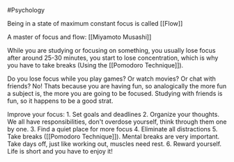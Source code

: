 #Psychology 

Being in a state of maximum constant focus is called [[Flow]]

A master of focus and flow: [[Miyamoto Musashi]]

While you are studying or focusing on something, you usually lose focus after around 25-30 minutes, you start to lose concentration, which is why you have to take breaks (Using the [[Pomodoro Technique]]).

Do you lose focus while you play games? Or watch movies? Or chat with friends? No! Thats because you are having fun, so analogically the more fun a subject is, the more you are going to be focused. Studying with friends is fun, so it happens to be a good strat.

Improve your focus:
	1. Set goals and deadlines
	2. Organize your thoughts. We all have responsibilities, don't overdose yourself, think through them one by one.
	3. Find a quiet place for more focus
	4. Eliminate all distractions
	5. Take breaks ([[Pomodoro Technique]]). Mental breaks are very important. Take days off, just like working out, muscles need rest.
	6. Reward yourself. Life is short and you have to enjoy it!